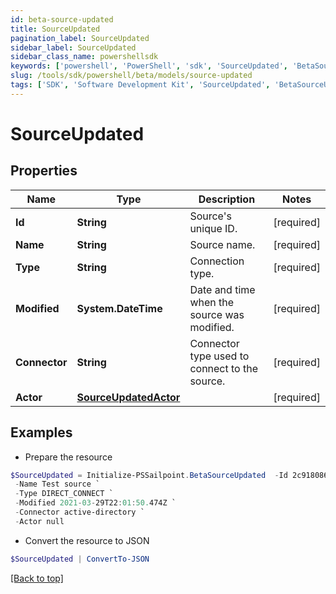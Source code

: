 ```yaml
---
id: beta-source-updated
title: SourceUpdated
pagination_label: SourceUpdated
sidebar_label: SourceUpdated
sidebar_class_name: powershellsdk
keywords: ['powershell', 'PowerShell', 'sdk', 'SourceUpdated', 'BetaSourceUpdated'] 
slug: /tools/sdk/powershell/beta/models/source-updated
tags: ['SDK', 'Software Development Kit', 'SourceUpdated', 'BetaSourceUpdated']
---
```



# SourceUpdated

## Properties

Name | Type | Description | Notes
------------ | ------------- | ------------- | -------------
**Id** | **String** | Source's unique ID. | [required]
**Name** | **String** | Source name. | [required]
**Type** | **String** | Connection type. | [required]
**Modified** | **System.DateTime** | Date and time when the source was modified. | [required]
**Connector** | **String** | Connector type used to connect to the source. | [required]
**Actor** | [**SourceUpdatedActor**](source-updated-actor) |  | [required]

## Examples

- Prepare the resource
```powershell
$SourceUpdated = Initialize-PSSailpoint.BetaSourceUpdated  -Id 2c9180866166b5b0016167c32ef31a66 `
 -Name Test source `
 -Type DIRECT_CONNECT `
 -Modified 2021-03-29T22:01:50.474Z `
 -Connector active-directory `
 -Actor null
```

- Convert the resource to JSON
```powershell
$SourceUpdated | ConvertTo-JSON
```


[[Back to top]](#) 

